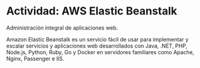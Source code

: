 # Actividad: AWS Elastic Beanstalk
Administración integral de aplicaciones web.

Amazon Elastic Beanstalk es un servicio fácil de usar para implementar y escalar servicios y aplicaciones web desarrollados con Java, .NET, PHP, Node.js, Python, Ruby, Go y Docker en servidores familiares como Apache, Nginx, Passenger e IIS.


